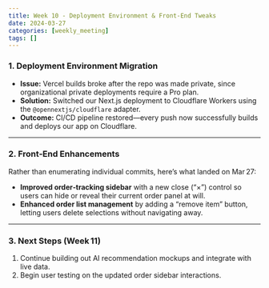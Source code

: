 ```yaml
---
title: Week 10 - Deployment Environment & Front‑End Tweaks
date: 2024-03-27
categories: [weekly_meeting]
tags: []
---
```


### 1. Deployment Environment Migration

* **Issue:** Vercel builds broke after the repo was made private, since organizational private deployments require a Pro plan.
* **Solution:** Switched our Next.js deployment to Cloudflare Workers using the `@opennextjs/cloudflare` adapter.
* **Outcome:** CI/CD pipeline restored—every push now successfully builds and deploys our app on Cloudflare.

---

### 2. Front‑End Enhancements

Rather than enumerating individual commits, here’s what landed on Mar 27:

* **Improved order‑tracking sidebar** with a new close (“×”) control so users can hide or reveal their current order panel at will.
* **Enhanced order list management** by adding a “remove item” button, letting users delete selections without navigating away.

---

### 3. Next Steps (Week 11)

1. Continue building out AI recommendation mockups and integrate with live data.
2. Begin user testing on the updated order sidebar interactions.
